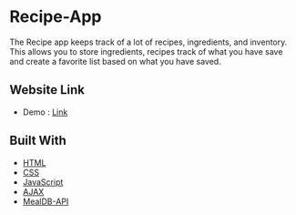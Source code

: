 # Recipe-App
 The Recipe app keeps track of a lot of recipes, ingredients, and inventory. This allows you to store ingredients, recipes track of what you have save and create a favorite list based on what you have saved.

## Website Link
* Demo :  [Link](https://hamedosama.github.io/Recipe-App/)

## Built With
- [HTML](https://html.com/)
- [CSS](https://developer.mozilla.org/en-US/docs/Web/CSS?retiredLocale=ar)
- [JavaScript](https://www.javascript.com/)
- [AJAX](https://developer.mozilla.org/en-US/docs/Web/Guide/AJAX)
- [MealDB-API](https://www.themealdb.com/api.php)